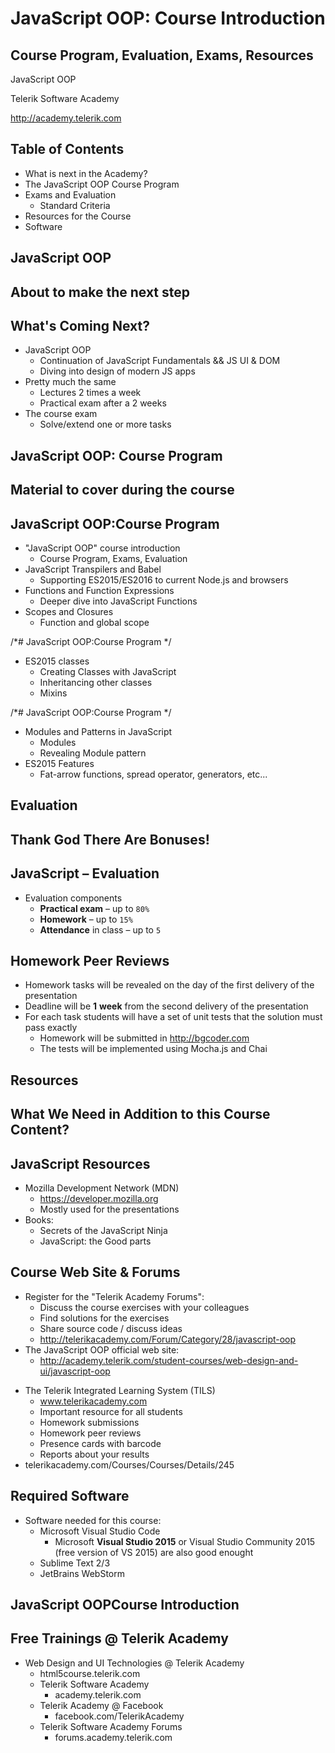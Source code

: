 <!-- section start -->
<!-- attr: { id:'', class:'slide-title', showInPresentation:true, hasScriptWrapper:true } -->
# JavaScript OOP: Course Introduction
## Course Program, Evaluation, Exams, Resources
<article class="signature">
	<p class="signature-course">JavaScript OOP</p>
	<p class="signature-initiative">Telerik Software Academy</p>
	<a href="http://academy.telerik.com" class="signature-link">http://academy.telerik.com</a>
</div>




<!-- section start -->
<!-- attr: { id:'', showInPresentation:true, hasScriptWrapper:true } -->
# Table of Contents
- What is next in the Academy?
- The JavaScript OOP Course Program
- Exams and Evaluation
  - Standard Criteria
- Resources for the Course
- Software
<!-- <img class="slide-image" showInPresentation="true" src="imgs\pic02.png" style="top:32.62%; left:65.02%; width:38.35%; z-index:-1" /> -->




<!-- section start -->
<!-- attr: { id:'', class:'slide-section', showInPresentation:true, hasScriptWrapper:true } -->
# JavaScript OOP
## About to make the next step

<!-- attr: { showInPresentation:true, hasScriptWrapper:true } -->
# What's Coming Next?
- JavaScript OOP
  - Continuation of JavaScript Fundamentals && JS UI & DOM
  - Diving into design of modern JS apps
- Pretty much the same
  - Lectures 2 times a week 
  - Practical exam after a 2 weeks
- The course exam
  - Solve/extend one or more tasks


<!-- section start -->
<!-- attr: { id:'', class:'slide-section', showInPresentation:true, hasScriptWrapper:true } -->
# JavaScript OOP: Course Program
## Material to cover during the course


<!-- attr: { showInPresentation:true, hasScriptWrapper:true } -->
# JavaScript OOP:Course Program
- "JavaScript OOP" course introduction
  - Course Program, Exams, Evaluation
- JavaScript Transpilers and Babel 
  - Supporting ES2015/ES2016 to current Node.js and browsers
- Functions and Function Expressions
  - Deeper dive into JavaScript Functions
- Scopes and Closures
  - Function and global scope


<!-- attr: { showInPresentation:true, hasScriptWrapper:true } -->
/*# JavaScript OOP:Course Program */

- ES2015 classes
  - Creating Classes with JavaScript
  - Inheritancing other classes
  - Mixins

<!-- attr: { showInPresentation:true, hasScriptWrapper:true } -->
/*# JavaScript OOP:Course Program */

- Modules and Patterns in JavaScript
  - Modules
  - Revealing Module pattern
- ES2015 Features
  - Fat-arrow functions, spread operator, generators, etc...

<!-- section start -->
<!-- attr: { id:'', class:'slide-section', showInPresentation:true, hasScriptWrapper:true } -->
# Evaluation 
## Thank God There Are Bonuses!


<!-- attr: { showInPresentation:true, hasScriptWrapper:true } -->
# JavaScript – Evaluation
- Evaluation components
  - **Practical exam** – up to `80%`
  - **Homework** – up to `15%`
  - **Attendance** in class – up to `5`
<!-- <img class="slide-image" showInPresentation="true" src="imgs\pic24.png" style="top:53.77%; left:58.01%; width:34.99%; z-index:-1" /> -->
<!-- <img class="slide-image" showInPresentation="true" src="imgs\pic25.png" style="top:53.77%; left:19.65%; width:28.21%; z-index:-1" /> -->


<!-- attr: { showInPresentation:true, hasScriptWrapper:true } -->
# Homework Peer Reviews
- Homework tasks will be revealed on the day of the first delivery of the presentation
- Deadline will be **1** **week** from the second delivery of the presentation
- For each task students will have a set of unit tests that the solution must pass exactly
  - Homework will be submitted in http://bgcoder.com 
  - The tests will be implemented using Mocha.js and Chai

<!-- section start -->
<!-- attr: { id:'', class:'slide-section', showInPresentation:true, hasScriptWrapper:true } -->
# Resources
## What We Need in Addition to this Course Content?

<!-- attr: { showInPresentation:true, hasScriptWrapper:true } -->
# JavaScript Resources
- Mozilla Development Network (MDN)
  - https://developer.mozilla.org 
  - Mostly used for the presentations
- Books:
  - Secrets of the JavaScript Ninja
  - JavaScript: the Good parts


<!-- attr: { showInPresentation:true, hasScriptWrapper:true } -->
# Course Web Site & Forums
- Register for the "Telerik Academy Forums":
  - Discuss the course exercises with your colleagues
  - Find solutions for the exercises
  - Share source code / discuss ideas
  - http://telerikacademy.com/Forum/Category/28/javascript-oop 
- The JavaScript OOP official web site:
  - http://academy.telerik.com/student-courses/web-design-and-ui/javascript-oop 


<!-- attr: { showInPresentation:true, hasScriptWrapper:true } -->

- The Telerik Integrated Learning System (TILS)
  - www.telerikacademy.com
  - Important resource for all students
  - Homework submissions
  - Homework peer reviews
  - Presence cards with barcode
  - Reports about your results
- telerikacademy.com/Courses/Courses/Details/245 
<!-- <img class="slide-image" showInPresentation="true" src="imgs\pic34.png" style="top:38.79%; left:71.61%; width:34.79%; z-index:-1" /> -->


<!-- attr: { showInPresentation:true, hasScriptWrapper:true } -->
# Required Software
- Software needed for this course:
  - Microsoft Visual Studio Code
    - Microsoft **Visual Studio 2015** or Visual Studio Community 2015 (free version of VS 2015) are also good enought
  - Sublime Text 2/3
  - JetBrains WebStorm
<!-- <img class="slide-image" showInPresentation="true" src="imgs\pic35.png" style="top:63.47%; left:24.50%; width:59.61%; z-index:-1" /> -->
<!-- <img class="slide-image" showInPresentation="true" src="imgs\pic36.png" style="top:36.50%; left:76.72%; width:22.92%; z-index:-1" /> -->


<!-- attr: { showInPresentation:true, hasScriptWrapper:true } -->
# JavaScript OOPCourse Introduction
<!-- <img class="slide-image" showInPresentation="true" src="imgs\pic37.png" style="top:50.25%; left:38.83%; width:32.62%; z-index:-1" /> -->
<!-- <img class="slide-image" showInPresentation="true" src="imgs\pic38.png" style="top:15.78%; left:10.44%; width:17.19%; z-index:-1" /> -->
<!-- <img class="slide-image" showInPresentation="true" src="imgs\pic39.png" style="top:19.31%; left:85.21%; width:19.34%; z-index:-1" /> -->


<!-- attr: { showInPresentation:true, hasScriptWrapper:true } -->
# Free Trainings @ Telerik Academy
- Web Design and UI Technologies @ Telerik Academy
    - html5course.telerik.com
  - Telerik Software Academy
    - academy.telerik.com
  - Telerik Academy @ Facebook
    - facebook.com/TelerikAcademy
  - Telerik Software Academy Forums
    - forums.academy.telerik.com
<!-- <img class="slide-image" showInPresentation="true" src="imgs\pic40.png" style="top:13.79%; left:92.16%; width:13.45%; z-index:-1" /> -->
<!-- <img class="slide-image" showInPresentation="true" src="imgs\pic41.png" style="top:37.09%; left:68.14%; width:36.30%; z-index:-1" /> -->
<!-- <img class="slide-image" showInPresentation="true" src="imgs\pic42.png" style="top:58.79%; left:95.14%; width:10.85%; z-index:-1" /> -->




